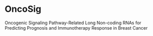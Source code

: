 # OncoSig
Oncogenic Signaling Pathway-Related Long Non-coding RNAs for Predicting Prognosis and Immunotherapy Response in Breast Cancer
